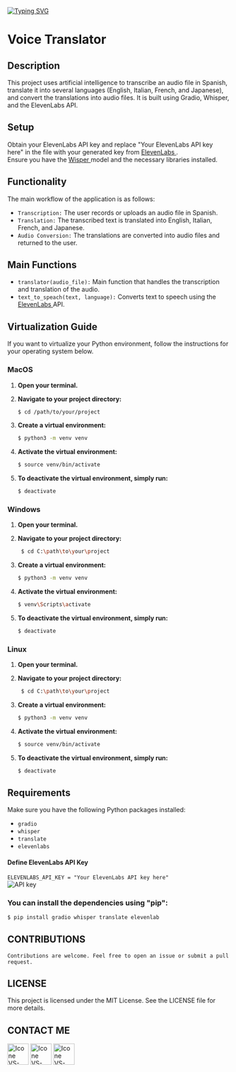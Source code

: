 
[![Typing SVG](https://readme-typing-svg.herokuapp.com?color=FF3670&size=35&center=true&vCenter=true&width=1000&lines=Welcome+to+InterVoz;My+name+is+Felipe;I'm+Software+Engineering)](https://git.io/typing-svg)

# Voice Translator

## Description
This project uses artificial intelligence to transcribe an audio file in Spanish, translate it into several languages (English, Italian, French, and Japanese), and convert the translations into audio files. It is built using Gradio, Whisper, and the ElevenLabs API.

## Setup
Obtain your ElevenLabs API key and replace "Your ElevenLabs API key here" in the file with your generated key from <a href="https://elevenlabs.io/">ElevenLabs </a>. <br>
Ensure you have the <a href="https://elevenlabs.io/">Wisper </a> model and the necessary libraries installed.

## Functionality
The main workflow of the application is as follows:

* `Transcription:` The user records or uploads an audio file in Spanish.
* `Translation:` The transcribed text is translated into English, Italian, French, and Japanese.
* `Audio Conversion:` The translations are converted into audio files and returned to the user.

## Main Functions
* `translator(audio_file):` Main function that handles the transcription and translation of the audio.
* `text_to_speach(text, language):` Converts text to speech using the <a href="https://elevenlabs.io/">ElevenLabs </a> API.

## Virtualization Guide
If you want to virtualize your Python environment, follow the instructions for your operating system below.
### MacOS
1. **Open your terminal.**

2. **Navigate to your project directory:**
   ```bash
   $ cd /path/to/your/project
   ```
3. **Create a virtual environment:**
   ```bash
   $ python3 -m venv venv
   ```
4. **Activate the virtual environment:**
   ```bash
   $ source venv/bin/activate
   ```
5. **To deactivate the virtual environment, simply run:**
   ```bash
   $ deactivate
   ```
### Windows
1. **Open your terminal.**

2. **Navigate to your project directory:**
   ```bash
    $ cd C:\path\to\your\project
    ```
3. **Create a virtual environment:**
   ```bash
   $ python3 -m venv venv
   ```
4. **Activate the virtual environment:**
   ```bash
   $ venv\Scripts\activate
   ```
5. **To deactivate the virtual environment, simply run:**
   ```bash
   $ deactivate
   ```
### Linux
1. **Open your terminal.**

2. **Navigate to your project directory:**
   ```bash
    $ cd C:\path\to\your\project
    ```
3. **Create a virtual environment:**
   ```bash
   $ python3 -m venv venv
   ```
4. **Activate the virtual environment:**
   ```bash
   $ source venv/bin/activate
   ```
5. **To deactivate the virtual environment, simply run:**
   ```bash
   $ deactivate
   ```
## Requirements

Make sure you have the following Python packages installed:

- `gradio`
- `whisper`
- `translate`
- `elevenlabs`

#### Define ElevenLabs API Key

`ELEVENLABS_API_KEY = "Your ElevenLabs API key here"` <br>
<img src="" alt="API key">

### You can install the dependencies using "pip":
   ```bash
   $ pip install gradio whisper translate elevenlab
   ```
## CONTRIBUTIONS
`Contributions are welcome. Feel free to open an issue or submit a pull request.`

## LICENSE
This project is licensed under the MIT License. See the LICENSE file for more details.

## CONTACT ME

[<img height="48px" width="48px" alt="Icone VS-Code" src="https://skillicons.dev/icons?i=instagram"/>](https://www.instagram.com/felipesanchez_dev/)
[<img height="48px" width="48px" alt="Icone VS-Code" src="https://skillicons.dev/icons?i=gmail"/>](mailto:jfelipe9.121@gmail.com)
[<img height="48px" width="48px" alt="Icone VS-Code" src="https://skillicons.dev/icons?i=linkedin"/>](https://www.linkedin.com/in/felipereyessa/)
